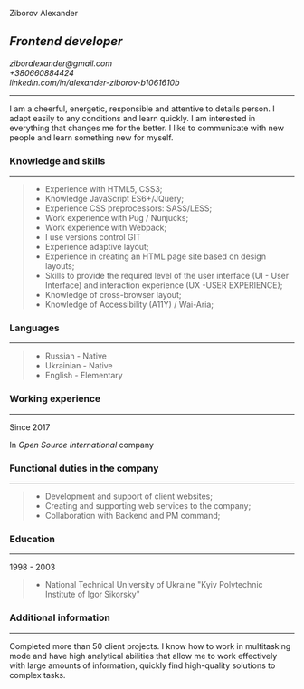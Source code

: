 Ziborov Alexander
## _Frontend developer_

_ziboralexander@gmail.com_ <br>
_+380660884424_ <br>
_linkedin.com/in/alexander-ziborov-b1061610b_

---
I am a cheerful, energetic, responsible and attentive to details person. I adapt easily to any conditions and learn quickly. I am interested in everything that changes me for the better. I like to communicate with new people and learn something new for myself.

### Knowledge and skills

---
> - Experience with HTML5, CSS3;
> - Knowledge JavaScript ES6+/JQuery;
> - Experience CSS preprocessors: SASS/LESS;
> - Work experience with Pug / Nunjucks;
> - Work experience with Webpack;
> - I use versions control GIT
> - Experience adaptive layout;
> - Experience in creating an HTML page site based on design layouts;
> - Skills to provide the required level of the user interface (UI - User Interface) and interaction experience (UX -USER EXPERIENCE);
> - Knowledge of cross-browser layout;
> - Knowledge of Accessibility (A11Y) / Wai-Aria;
### Languages

---
> - Russian - Native
> - Ukrainian - Native
> - English - Elementary
### Working experience

---
Since 2017

In *_Open Source International_* company


### Functional duties in the company

---
> - Development and support of client websites;
> - Creating and supporting web services to the company;
> - Collaboration with Backend and PM command;

### Education

---
1998 - 2003
> - National Technical University of Ukraine
"Kyiv Polytechnic Institute of Igor Sikorsky"
  

### Additional information

---
Completed more than 50 client projects. I know how to work in multitasking mode and have high analytical abilities that allow me to work effectively with large amounts of information, quickly find high-quality solutions to complex tasks.
